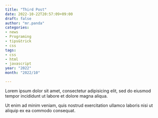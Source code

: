 ```yaml
---
title: "Third Post"
date: 2022-10-22T20:57:09+09:00
draft: false
author: "mr.panda"
categories: 
- news
- Programing
- tips&trick
- css
tags:
- css
- html
- javascript
year: "2022"
month: "2022/10"

---
```


Lorem ipsum dolor sit amet, consectetur adipisicing elit, sed do eiusmod
tempor incididunt ut labore et dolore magna aliqua.
<!--more-->
Ut enim ad minim veniam, quis nostrud exercitation ullamco laboris nisi ut
aliquip ex ea commodo consequat.